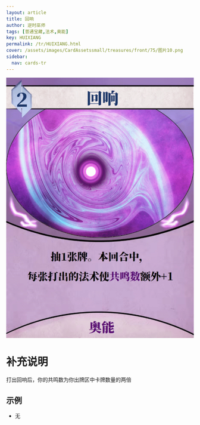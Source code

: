 ```yaml
---
layout: article
title: 回响
author: 逆时巫师
tags: [普通宝藏,法术,奥能]
key: HUIXIANG
permalink: /tr/HUIXIANG.html
cover: /assets/images/CardAssetssmall/treasures/front/75/图片10.png
sidebar:
  nav: cards-tr
---
```

![](/assets/images/CardAssets/treasures/front/75/图片10.png)

# 补充说明
打出回响后，你的共鸣数为你出牌区中卡牌数量的两倍

## 示例
* 无